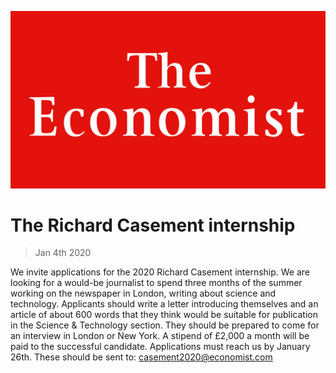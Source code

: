 ![](./images/20180224_WOP001_10.jpg)

# The Richard Casement internship

> Jan 4th 2020

We invite applications for the 2020 Richard Casement internship. We are looking for a would-be journalist to spend three months of the summer working on the newspaper in London, writing about science and technology. Applicants should write a letter introducing themselves and an article of about 600 words that they think would be suitable for publication in the Science & Technology section. They should be prepared to come for an interview in London or New York. A stipend of £2,000 a month will be paid to the successful candidate. Applications must reach us by January 26th. These should be sent to: [casement2020@economist.com](https://www.economist.com/mailto:casement2020@economist.com)